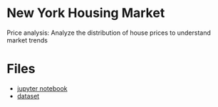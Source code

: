 # New York Housing Market

Price analysis: Analyze the distribution of house prices to understand market trends

# Files

- [jupyter notebook](Capstone_NYHousing_Market_Minjin_Jargalsaikhan.ipynb)
- [dataset](NY-House-Dataset.csv)